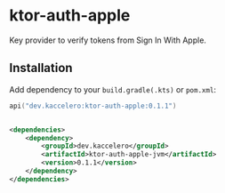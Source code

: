 # ktor-auth-apple

Key provider to verify tokens from Sign In With Apple.

## Installation

Add dependency to your `build.gradle(.kts)` or `pom.xml`:

```kotlin
api("dev.kaccelero:ktor-auth-apple:0.1.1")
```

```xml

<dependencies>
    <dependency>
        <groupId>dev.kaccelero</groupId>
        <artifactId>ktor-auth-apple-jvm</artifactId>
        <version>0.1.1</version>
    </dependency>
</dependencies>
```
